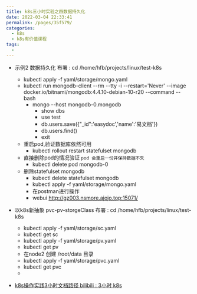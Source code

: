 ```yaml
---
title: k8s三小时实验之四数据持久化
date: 2022-03-04 22:33:41
permalink: /pages/35f579/
categories:
  - k8s
  - k8s有价值课程
tags:
  - 
---
```




* 示例2 数据持久化 布署 : cd /home/hfb/projects/linux/test-k8s
  * kubectl apply -f yaml/storage/mongo.yaml 
  * kubectl run mongodb-client --rm --tty -i --restart='Never' --image docker.io/bitnami/mongodb:4.4.10-debian-10-r20 --command -- bash
    * mongo --host mongodb-0.mongodb
        * show dbs
        * use test
        * db.users.save({"_id":'easydoc','name':'易文档'}) 
        * db.users.find()
        * exit
  * 重启pod,验证数据库依然可用
    * kubectl rollout restart statefulset mongodb
  * 直接删除pod的情况验证 `pod 会重启一份并保持数据不失`
    * kubectl delete pod mongodb-0
  * 删除statefulset mongodb
    * kubectl delete statefulset mongodb
    * kubectl apply -f yaml/storage/mongo.yaml 
    * 在postman进行操作
    * webui http://gz003.nsmore.ajojo.top:15071/


* 以k8s新抽象 pvc-pv-storgeClass 布署 : cd /home/hfb/projects/linux/test-k8s 
  * kubectl apply -f yaml/storage/sc.yaml 
  * kubectl get sc
  * kubectl apply -f yaml/storage/pv.yaml 
  * kubectl get pv
  * 在node2 创建 /root/data 目录
  * kubectl apply -f yaml/storage/pvc.yaml 
  * kubectl get pvc
  * 







* [k8s操作实践3小时文档路径 bilibili : 3小时 k8s](https://k8s.easydoc.net/docs/dRiQjyTY/28366845/6GiNOzyZ/Q2gBbjyW)




